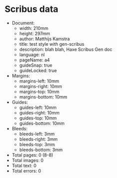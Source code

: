 # Scribus data

- Document:
	- width: 210mm
	- height: 297mm
	- author: Matthijs Kamstra
	- title: test style with gen-scribus
	- description: blah blah, Haxe Scribus Gen doc
	- language: nl
	- pageName: a4
	- guideSnap: true
	- guideLocked: true
- Margins:
	- margins-left: 10mm
	- margins-right: 10mm
	- margins-top: 10mm
	- margins-bottom: 10mm
- Guides:
	- guides-left: 10mm
	- guides-right: 10mm
	- guides-top: 10mm
	- guides-bottom: 10mm
- Bleeds:
	- bleeds-left: 3mm
	- bleeds-right: 3mm
	- bleeds-top: 3mm
	- bleeds-bottom: 3mm
- Total pages: 0 (8-8)
- Total images: 0
- Total text: 0
- Total errors: 0

